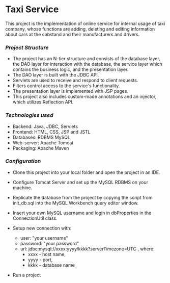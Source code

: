 # **Taxi Service**

This project is the implementation of online service for internal usage of taxi company, whose functions are adding, deleting and editing information about cars at the cabstand and their manufacturers and drivers.

### **_Project Structure_**
- The project has an N-tier structure and consists of the database layer, the DAO layer for interaction with the database, the service layer which contains the business logic, and the presentation layer.
- The DAO layer is built with the JDBC API.
- Servlets are used to receive and respond to client requests.
- Filters control access to the service's functionality.
- The presentation layer is implemented with JSP pages.
- This project also includes custom-made annotations and an injector, which utilizes Reflection API.

### _**Technologies used**_
- Backend: Java, JDBC, Servlets
- Frontend: HTML, CSS, JSP and JSTL
- Databases: RDBMS MySQL
- Web-server: Apache Tomcat
- Packaging: Apache Maven

### **_Configuration_**
- Clone this project into your local folder and open the project in an IDE.
- Configure Tomcat Server and set up the MySQL RDBMS on your machine.
- Replicate the database from the project by copying the script from init_db.sql into the MySQL Workbench query editor window.
- Insert your own MySQL username and login in dbProperties in the ConnectionUtil class.
- Setup new connection with:
    - user: "your username"
    - password: "your password"
    - url: jdbc:mysql://xxxx:yyyy/kkkk?serverTimezone=UTC , where:
        - xxxx - host name,
        - yyyy - port,
        - kkkk - database name

- Run a project
